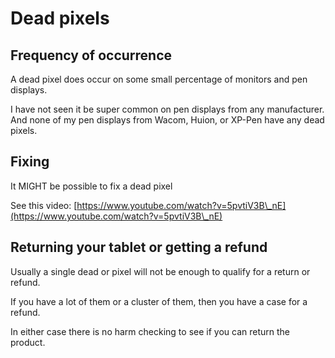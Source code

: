 # Dead pixels

## Frequency of occurrence

A dead pixel does occur on some small percentage of monitors and pen displays.

I have not seen it be super common on pen displays from any manufacturer. And none of my pen displays from Wacom, Huion, or XP-Pen have any dead pixels.

## Fixing

It MIGHT be possible to fix a dead pixel &#x20;

See this video: [https://www.youtube.com/watch?v=5pvtiV3B\_nE](https://www.youtube.com/watch?v=5pvtiV3B\_nE)

## Returning your tablet or getting a refund

Usually a single dead or pixel will not be enough to qualify for a return or refund.

If you have a lot of them or a cluster of them, then you have a case for a refund.

In either case there is no harm checking to see if you can return the product.



